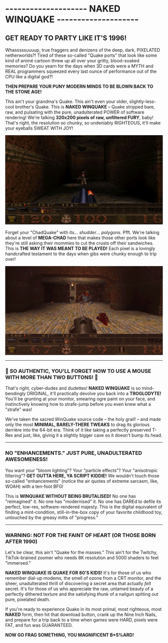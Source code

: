 # -------------------- NAKED WINQUAKE --------------------

## GET READY TO PARTY LIKE IT'S 1996!

Whasssssuuuup, true fraggers and denizens of the deep, dark, PIXELATED netherworlds?! Tired of these so-called "Quake ports" that look like some kind of animé cartoon threw up all over your gritty, blood-soaked memories? Do you yearn for the days when 3D cards were a MYTH and REAL programmers squeezed every last ounce of performance out of the CPU like a digital god?!

**THEN PREPARE YOUR PUNY MODERN MINDS TO BE BLOWN BACK TO THE STONE AGE!**

This ain't your grandma's Quake. This ain't even your older, slightly-less-cool brother's Quake. This is **NAKED WINQUAKE** – Quake stripped bare, raw, and pulsating with the pure, unadulterated POWER of software rendering! We're talking **320x200 pixels of raw, unfiltered FURY**, baby! That's right, the resolution so chunky, so undeniably RIGHTEOUS, it'll make your eyeballs SWEAT WITH JOY!

![Behold! The chunky glory of NakedWinQuake!](screenshots/quake00.png)

Forget your "ChadQuake" with its... *shudder*... *polygons*. Pfft. We're talking about a level of **MEGA-CHAD** here that makes those other ports look like they're still asking their mommies to cut the crusts off their sandwiches. This is **THE WAY IT WAS MEANT TO BE PLAYED!** Each pixel is a lovingly handcrafted testament to the days when gibs were chunky enough to trip over!

![Talk about CHUNKY GIBS!!](screenshots/quake02.png)

---

### 🤯 SO AUTHENTIC, YOU'LL FORGET HOW TO USE A MOUSE WITH MORE THAN TWO BUTTONS! 🤯

That's right, cyber-dudes and dudettes! **NAKED WINQUAKE** is so mind-bendingly ORIGINAL, it'll practically devolve you back into a **TROGLODYTE!** You'll be grunting at your monitor, smearing ogre paint on your face, and instinctively knowing how to strafe-jump before you even knew what a "strafe" was!

We've taken the sacred WinQuake source code – the holy grail! – and made only the most **MINIMAL, BARELY-THERE TWEAKS** to drag its glorious derrière into the 64-bit era. Think of it like taking a perfectly preserved T-Rex and just, like, giving it a slightly bigger cave so it doesn't bump its head.

---

### NO "ENHANCEMENTS." JUST PURE, UNADULTERATED AWESOMENESS!

You want your "bloom lighting"? Your "particle effects"? Your "anisotropic filtering"? **GET OUTTA HERE, YA SCRIPT KIDDIE!** We wouldn't touch those so-called "enhancements" (notice the air quotes of extreme sarcasm, like, WOAH) with a ten-foot BFG!

This is **WINQUAKE WITHOUT BEING BRUTALISED!** No one has "reimagined" it. No one has "modernised" it. No one has DAREd to defile its perfect, low-res, software-rendered majesty. This is the digital equivalent of finding a mint-condition, still-in-the-box copy of your favorite childhood toy, untouched by the greasy mitts of "progress."

---

### WARNING: NOT FOR THE FAINT OF HEART (OR THOSE BORN AFTER 1990)

Let's be clear, this ain't "Quake for the masses." This ain't for the Twitchy, TikTok-brained zoomer who needs 8K resolution and 5000 shaders to feel "immersed."

**NAKED WINQUAKE IS QUAKE FOR 80'S KIDS!** It's for those of us who remember dial-up modems, the smell of ozone from a CRT monitor, and the sheer, unadulterated thrill of discovering a secret area that actually *felt* secret. It's for those of us who appreciate the raw, untamed beauty of a perfectly dithered texture and the satisfying *thunk* of a nailgun spitting out pure, pixelated death.

If you're ready to experience Quake in its most primal, most righteous, most **NAKED** form, then hit that download button, crank up the Nine Inch Nails, and prepare for a trip back to a time when games were HARD, pixels were FAT, and fun was GUARANTEED.

**NOW GO FRAG SOMETHING, YOU MAGNIFICENT B*S%ARD!**
